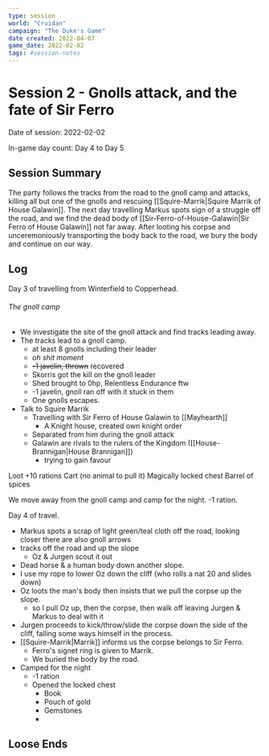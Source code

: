 ```yaml
---
type: session
world: "Cruidan"
campaign: "The Duke's Game"
date created: 2022-04-07
game_date: 2022-02-02
tags: #session-notes
---
```

# Session 2 - Gnolls attack, and the fate of Sir Ferro
Date of session: 2022-02-02

In-game day count: Day 4 to Day 5

## Session Summary
The party follows the tracks from the road to the gnoll camp and attacks, killing all but one of the gnolls and rescuing [[Squire-Marrik|Squire Marrik of House Galawin]]. The next day travelling Markus spots sign of a struggle off the road, and we find the dead body of [[Sir-Ferro-of-House-Galawin|Sir Ferro of House Galawin]] not far away. After looting his corpse and unceremoniously transporting the body back to the road, we bury the body and continue on our way.

## Log
Day 3 of travelling from Winterfield to Copperhead.

###### The gnoll camp
- We investigate the site of the gnoll attack and find tracks leading away.
- The tracks lead to a gnoll camp.
	- at least 8 gnolls including their leader
	- *oh shit moment*
	- ~~-1 javelin, thrown~~ recovered
	- Skorris got the kill on the gnoll leader
	- Shed brought to 0hp, Relentless Endurance ftw
	- -1 javelin, gnoll ran off with it stuck in them
	- One gnolls escapes.
- Talk to Squire Marrik
	- Travelling with Sir Ferro of House Galawin to [[Mayhearth]]
		- A Knight house, created own knight order
	- Separated from him during the gnoll attack
	- Galawin are rivals to the rulers of the Kingdom ([[House-Brannigan|House Brannigan]])
		- trying to gain favour

Loot
+10 rations
Cart (no animal to pull it)
Magically locked chest
Barrel of spices

We move away from the gnoll camp and camp for the night. -1 ration.

Day 4 of travel.
- Markus spots a scrap of light green/teal cloth off the road, looking closer there are also gnoll arrows
- tracks off the road and up the slope
	- Oz & Jurgen scout it out
- Dead horse & a human body down another slope.
- I use my rope to lower Oz down the cliff (who rolls a nat 20 and slides down)
- Oz loots the man's body then insists that we pull the corpse up the slope.
	- so I pull Oz up, then the corpse, then walk off leaving Jurgen & Markus to deal with it
- Jurgen proceeds to kick/throw/slide the corpse down the side of the cliff, falling some ways himself in the process.
- [[Squire-Marrik|Marrik]] informs us the corpse belongs to Sir Ferro.
	- Ferro's signet ring is given to Marrik.
	- We buried the body by the road.
- Camped for the night
	- -1 ration
	- Opened the locked chest
		- Book
		- Pouch of gold
		- Gemstones
		- 

## Loose Ends

